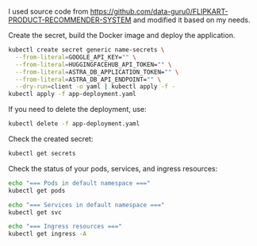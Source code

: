 I used source code from https://github.com/data-guru0/FLIPKART-PRODUCT-RECOMMENDER-SYSTEM and modified it based on my needs.

Create the secret, build the Docker image and deploy the application.
```bash
kubectl create secret generic name-secrets \
  --from-literal=GOOGLE_API_KEY="" \
  --from-literal=HUGGINGFACEHUB_API_TOKEN="" \
  --from-literal=ASTRA_DB_APPLICATION_TOKEN="" \
  --from-literal=ASTRA_DB_API_ENDPOINT="" \
  --dry-run=client -o yaml | kubectl apply -f -
kubectl apply -f app-deployment.yaml
```

If you need to delete the deployment, use:
```bash
kubectl delete -f app-deployment.yaml
```

Check the created secret:
```bash
kubectl get secrets
```

Check the status of your pods, services, and ingress resources:
```bash
echo "=== Pods in default namespace ==="
kubectl get pods

echo "=== Services in default namespace ==="
kubectl get svc

echo "=== Ingress resources ==="
kubectl get ingress -A
```